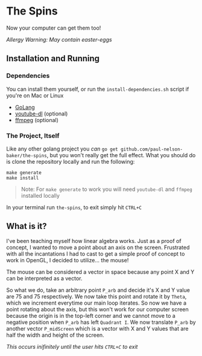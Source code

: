 # The Spins
Now your computer can get them too!

*_Allergy Warning: May contain easter-eggs_*

## Installation and Running

### Dependencies
You can install them yourself, or run the `install-dependencies.sh` script if you're on Mac or Linux
* [GoLang](https://golang.org/dl/)
* [youtube-dl](https://ytdl-org.github.io/youtube-dl/download.html) (optional)
* [ffmpeg](https://github.com/adaptlearning/adapt_authoring/wiki/Installing-FFmpeg) (optional)

### The Project, Itself
Like any other golang project you _can_ `go get github.com/paul-nelson-baker/the-spins`,
but you won't really get the full effect. What you should do is clone the repository
locally and run the following:

```
make generate
make install
```
> Note: For `make generate` to work you will need `youtube-dl` and `ffmpeg` installed locally

In your terminal run `the-spins`, to exit simply hit `CTRL+C`

## What is it?
I've been teaching myself how linear algebra works. Just as a proof of concept, I wanted to
move a point about an axis on the screen. Frustrated with all the incantations I had to
cast to get a simple proof of concept to work in OpenGL, I decided to utilize... the mouse!

The mouse can be considered a vector in space because any point X and Y can be interpreted
as a vector.

So what we do, take an arbitrary point `P_arb` and decide it's X and Y value are 75 and 75
respectively. We now take this point and rotate it by `Theta`, which we increment everytime
our main loop iterates. So now we have a point rotating about the axis, but this won't work
for our computer screen because the origin is in the top-left corner and we cannot move to
a negative position when `P_arb` has left `Quadrant I`. We now translate `P_arb` by another
vector `P_midScreen` which is a vector with X and Y values that are half the width and height
of the screen.

*This occurs inifinitely until the user hits `CTRL+C` to exit*
